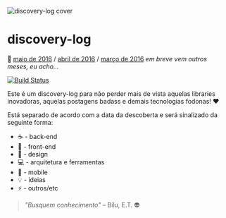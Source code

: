 ![discovery-log cover](https://raw.githubusercontent.com/felipeorlando/discovery-log/master/assets/top-image.jpg)

# discovery-log

:date: [maio de 2016](https://github.com/felipeorlando/discovery-log/blob/master/2016/05-maio.md) / [abril de 2016](https://github.com/felipeorlando/discovery-log/blob/master/2016/04-abril.md) / [março de 2016](https://github.com/felipeorlando/discovery-log/blob/master/2016/03-marco.md) *em breve vem outros meses, eu acho...*

[![Build Status](https://travis-ci.org/felipeorlando/discovery-log.svg?branch=master)](https://travis-ci.org/felipeorlando/discovery-log)

Este é um discovery-log para não perder mais de vista aquelas libraries inovadoras, aquelas postagens badass e demais tecnologias fodonas! :heart:

Está separado de acordo com a data da descoberta e será sinalizado da seguinte forma:

- :coffee: - back-end
- :beers: - front-end
- :pizza: - design
- :computer: - arquitetura e ferramentas
- :iphone: - mobile
- :bulb: - ideias
- :zap: - outros/etc

> *"Busquem conhecimento"* – Bilu, E.T. :alien: